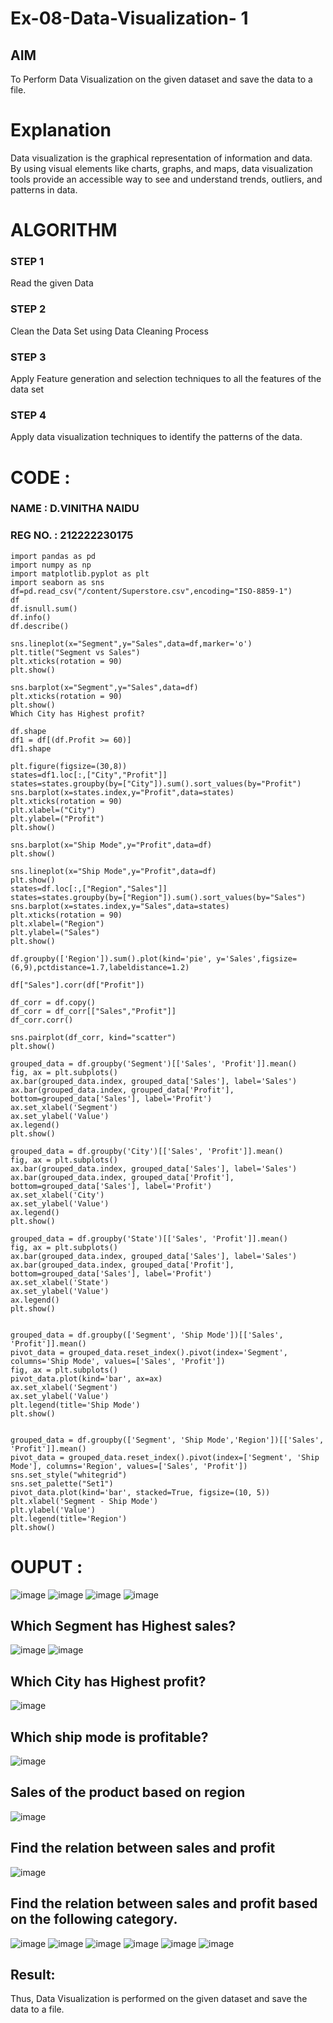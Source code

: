# Ex-08-Data-Visualization- 1

## AIM
To Perform Data Visualization on the given dataset and save the data to a file. 

# Explanation
Data visualization is the graphical representation of information and data. By using visual elements like charts, graphs, and maps, data visualization tools provide an accessible way to see and understand trends, outliers, and patterns in data.

# ALGORITHM
### STEP 1
Read the given Data
### STEP 2
Clean the Data Set using Data Cleaning Process
### STEP 3
Apply Feature generation and selection techniques to all the features of the data set
### STEP 4
Apply data visualization techniques to identify the patterns of the data.


# CODE :
### NAME : D.VINITHA NAIDU
### REG NO. : 212222230175

```
import pandas as pd
import numpy as np
import matplotlib.pyplot as plt
import seaborn as sns
df=pd.read_csv("/content/Superstore.csv",encoding="ISO-8859-1")
df
df.isnull.sum()
df.info()
df.describe()

sns.lineplot(x="Segment",y="Sales",data=df,marker='o')
plt.title("Segment vs Sales")
plt.xticks(rotation = 90)
plt.show()

sns.barplot(x="Segment",y="Sales",data=df)
plt.xticks(rotation = 90)
plt.show()
Which City has Highest profit?

df.shape
df1 = df[(df.Profit >= 60)]
df1.shape

plt.figure(figsize=(30,8))
states=df1.loc[:,["City","Profit"]]
states=states.groupby(by=["City"]).sum().sort_values(by="Profit")
sns.barplot(x=states.index,y="Profit",data=states)
plt.xticks(rotation = 90)
plt.xlabel=("City")
plt.ylabel=("Profit")
plt.show()

sns.barplot(x="Ship Mode",y="Profit",data=df)
plt.show()

sns.lineplot(x="Ship Mode",y="Profit",data=df)
plt.show()
states=df.loc[:,["Region","Sales"]]
states=states.groupby(by=["Region"]).sum().sort_values(by="Sales")
sns.barplot(x=states.index,y="Sales",data=states)
plt.xticks(rotation = 90)
plt.xlabel=("Region")
plt.ylabel=("Sales")
plt.show()

df.groupby(['Region']).sum().plot(kind='pie', y='Sales',figsize=(6,9),pctdistance=1.7,labeldistance=1.2)

df["Sales"].corr(df["Profit"])

df_corr = df.copy()
df_corr = df_corr[["Sales","Profit"]]
df_corr.corr()

sns.pairplot(df_corr, kind="scatter")
plt.show()

grouped_data = df.groupby('Segment')[['Sales', 'Profit']].mean()
fig, ax = plt.subplots()
ax.bar(grouped_data.index, grouped_data['Sales'], label='Sales')
ax.bar(grouped_data.index, grouped_data['Profit'], bottom=grouped_data['Sales'], label='Profit')
ax.set_xlabel('Segment')
ax.set_ylabel('Value')
ax.legend()
plt.show()

grouped_data = df.groupby('City')[['Sales', 'Profit']].mean()
fig, ax = plt.subplots()
ax.bar(grouped_data.index, grouped_data['Sales'], label='Sales')
ax.bar(grouped_data.index, grouped_data['Profit'], bottom=grouped_data['Sales'], label='Profit')
ax.set_xlabel('City')
ax.set_ylabel('Value')
ax.legend()
plt.show()

grouped_data = df.groupby('State')[['Sales', 'Profit']].mean()
fig, ax = plt.subplots()
ax.bar(grouped_data.index, grouped_data['Sales'], label='Sales')
ax.bar(grouped_data.index, grouped_data['Profit'], bottom=grouped_data['Sales'], label='Profit')
ax.set_xlabel('State')
ax.set_ylabel('Value')
ax.legend()
plt.show()


grouped_data = df.groupby(['Segment', 'Ship Mode'])[['Sales', 'Profit']].mean()
pivot_data = grouped_data.reset_index().pivot(index='Segment', columns='Ship Mode', values=['Sales', 'Profit'])
fig, ax = plt.subplots()
pivot_data.plot(kind='bar', ax=ax)
ax.set_xlabel('Segment')
ax.set_ylabel('Value')
plt.legend(title='Ship Mode')
plt.show()


grouped_data = df.groupby(['Segment', 'Ship Mode','Region'])[['Sales', 'Profit']].mean()
pivot_data = grouped_data.reset_index().pivot(index=['Segment', 'Ship Mode'], columns='Region', values=['Sales', 'Profit'])
sns.set_style("whitegrid")
sns.set_palette("Set1")
pivot_data.plot(kind='bar', stacked=True, figsize=(10, 5))
plt.xlabel('Segment - Ship Mode')
plt.ylabel('Value')
plt.legend(title='Region')
plt.show()
```

# OUPUT :
![image](https://github.com/VinithaNaidu/Ex-08-Data-Visualization-/assets/121166004/507a3fb1-9e1d-40cc-a36c-da7e491ca3bf)
![image](https://github.com/VinithaNaidu/Ex-08-Data-Visualization-/assets/121166004/1677a2e6-f11c-4073-ab40-47bbcca14db8)
![image](https://github.com/VinithaNaidu/Ex-08-Data-Visualization-/assets/121166004/11ae1602-08ae-41f1-81be-ec71eea165f5)
![image](https://github.com/VinithaNaidu/Ex-08-Data-Visualization-/assets/121166004/45517166-80e0-409d-aad3-a5c83a58c79d)
## Which Segment has Highest sales?
![image](https://github.com/VinithaNaidu/Ex-08-Data-Visualization-/assets/121166004/d8b97eb7-7ceb-45bb-9d67-db458dc39759)
![image](https://github.com/VinithaNaidu/Ex-08-Data-Visualization-/assets/121166004/4fb9f346-4ee5-4a84-83d1-aaec48ee0ec5)
## Which City has Highest profit?
![image](https://github.com/VinithaNaidu/Ex-08-Data-Visualization-/assets/121166004/831acbc9-18b0-4118-8629-1165cafe25e9)
## Which ship mode is profitable?
![image](https://github.com/VinithaNaidu/Ex-08-Data-Visualization-/assets/121166004/d773cc73-1dae-48df-bcf0-be2647db70b1)
## Sales of the product based on region
![image](https://github.com/VinithaNaidu/Ex-08-Data-Visualization-/assets/121166004/f188b2f7-a7a2-47d1-915b-74d05582a091)
## Find the relation between sales and profit
![image](https://github.com/VinithaNaidu/Ex-08-Data-Visualization-/assets/121166004/5d3b9c7f-840c-4a7f-bced-24889b8330f9)
## Find the relation between sales and profit based on the following category.
![image](https://github.com/VinithaNaidu/Ex-08-Data-Visualization-/assets/121166004/bcdc4326-828e-4864-a7bd-2e78fd45660f)
![image](https://github.com/VinithaNaidu/Ex-08-Data-Visualization-/assets/121166004/5b935ab8-7c46-4b8e-ba3b-e51527f705ae)
![image](https://github.com/VinithaNaidu/Ex-08-Data-Visualization-/assets/121166004/b40fa785-609c-493b-a66a-2502a87c9c72)
![image](https://github.com/VinithaNaidu/Ex-08-Data-Visualization-/assets/121166004/51ec9787-52b5-4db6-b21a-38097f6baa38)
![image](https://github.com/VinithaNaidu/Ex-08-Data-Visualization-/assets/121166004/c3874877-561c-4973-af98-5a91fbbe21fc)
![image](https://github.com/VinithaNaidu/Ex-08-Data-Visualization-/assets/121166004/1ba16325-90cf-40b0-a337-ee1a0c00b1c3)
## Result:
Thus, Data Visualization is performed on the given dataset and save the data to a file.




